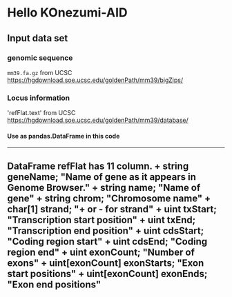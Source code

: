 # Hello KOnezumi-AID
## Input data set

### genomic sequence
`mm39.fa.gz` from UCSC
https://hgdownload.soe.ucsc.edu/goldenPath/mm39/bigZips/

### Locus information
'refFlat.text' from UCSC
https://hgdownload.soe.ucsc.edu/goldenPath/mm39/database/

#### Use as pandas.DataFrame in this code
---
  DataFrame refFlat has 11 column.
    + string  geneName;           "Name of gene as it appears in Genome Browser." 
    + string  name;               "Name of gene" 
    + string  chrom;              "Chromosome name" 
    + char[1] strand;             "+ or - for strand" 
    + uint    txStart;            "Transcription start position" 
    + uint    txEnd;              "Transcription end position" 
    + uint    cdsStart;           "Coding region start" 
    + uint    cdsEnd;             "Coding region end" 
    + uint    exonCount;          "Number of exons" 
    + uint[exonCount] exonStarts; "Exon start positions" 
    + uint[exonCount] exonEnds;   "Exon end positions" 
---